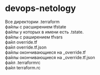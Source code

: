 # devops-netology
Все директории .terraform  
файлы с расширением tfstate  
файлы у которых в имени есть .tstate.  
файлы с раширением tfvars  
файл override.tf  
файл override.tf.json  
файлы окончивающиеся на _override.tf  
файлы окончивающиеся на _override.tf.json  
файл .terraformrc  
файл terraform.rc  